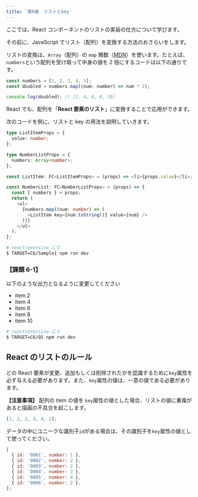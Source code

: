 ```yaml
---
title: '第6章　リストとkey'
---
```


ここでは、React コンポーネントのリストの実装の仕方について学びます。

その前に、JavaScript でリスト（配列）を変換する方法のおさらいをします。

リストの変換は、`Array`（配列）の `map` 関数（[MDN](https://developer.mozilla.org/ja/docs/Web/JavaScript/Reference/Global_Objects/Array/map)）を使います。たとえば、`numbers`という配列を受け取って中身の値を 2 倍にするコードは以下の通りです。

```javascript
const numbers = [1, 2, 3, 4, 5];
const doubled = numbers.map((num: number) => num * 2);

console.log(doubled); // [2, 4, 6, 8, 10]
```

React でも、配列を「**React 要素のリスト**」に変換することで応用ができます。

次のコードを例に、リストと key の用法を説明していきます。

```typescript
type ListItemProps = {
  value: number;
};

type NumberListProps = {
  numbers: Array<number>;
};

const ListItem: FC<ListItemProps> = (props) => <li>{props.value}</li>;

const NumberList: FC<NumberListProps> = (props) => {
  const { numbers } = props;
  return (
    <ul>
      {numbers.map((num: number) => (
        <ListItem key={num.toString()} value={num} />
      ))}
    </ul>
  );
};
```

```bash
# react/exercise にて
$ TARGET=C6/Sample1 npm run dev
```

### 【課題 6-1】

以下のような出力となるように変更してください

- item 2
- item 4
- item 6
- item 8
- item 10

```bash
# react/exercise にて
$ TARGET=C6/Q1 npm run dev
```

## React のリストのルール

どの React 要素が変更、追加もしくは削除されたかを認識するために`key`属性を必ず与える必要があります。また、`key`属性の値は、一意の値である必要があります。

**【注意事項】** 配列の item の値を `key`属性の値とした場合、リストの値に重複があると描画の不具合を起こします。

```javascript
[1, 2, 2, 3, 4, 2];
```

データの中にユニークな識別子`id`がある場合は、その識別子を`key`属性の値として使ってください。

```javascript
[
  { id: '0001', number: 1 },
  { id: '0002', number: 2 },
  { id: '0003', number: 2 },
  { id: '0004', number: 3 },
  { id: '0005', number: 4 },
  { id: '0006', number: 2 },
];
```
